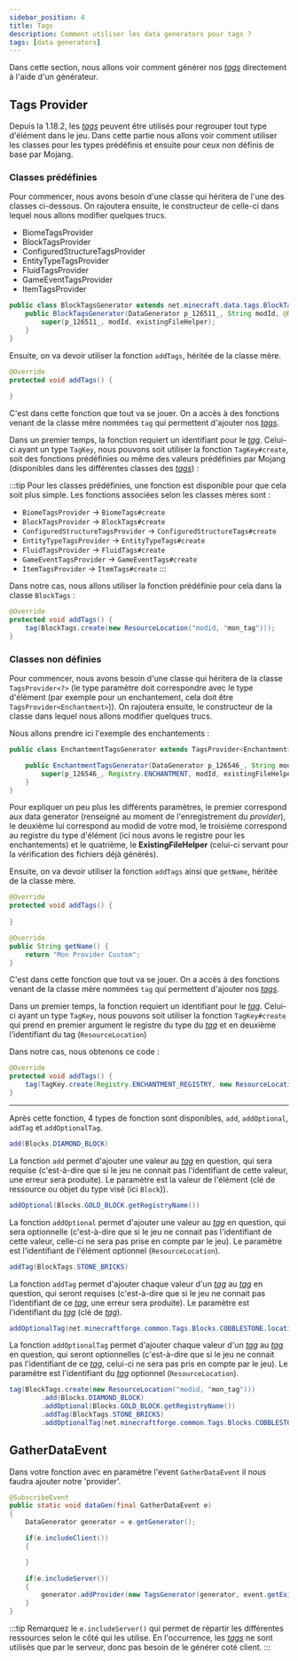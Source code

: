 ```yaml
---
sidebar_position: 4
title: Tags
description: Comment utiliser les data generators pour tags ?
tags: [data generators]
---
```


Dans cette section, nous allons voir comment générer nos [_tags_](../bases/resources/tags) directement à l'aide d'un générateur.

## Tags Provider

Depuis la 1.18.2, les [_tags_](../bases/resources/tags) peuvent être utilisés pour regrouper tout type d'élément dans le jeu. Dans cette partie nous allons voir comment utiliser les classes pour les types prédéfinis et ensuite pour ceux non définis de base par Mojang.

### Classes prédéfinies

Pour commencer, nous avons besoin d'une classe qui héritera de l'une des classes ci-dessous. On rajoutera ensuite, le constructeur de celle-ci dans lequel nous allons modifier quelques trucs.

- BiomeTagsProvider
- BlockTagsProvider
- ConfiguredStructureTagsProvider
- EntityTypeTagsProvider
- FluidTagsProvider
- GameEventTagsProvider
- ItemTagsProvider

```java
public class BlockTagsGenerator extends net.minecraft.data.tags.BlockTagsProvider {
    public BlockTagsGenerator(DataGenerator p_126511_, String modId, @Nullable ExistingFileHelper existingFileHelper) {
        super(p_126511_, modId, existingFileHelper);
    }
}
```

Ensuite, on va devoir utiliser la fonction `addTags`, héritée de la classe mère.

```java
@Override
protected void addTags() {
    
}
```

C'est dans cette fonction que tout va se jouer. On a accès à des fonctions venant de la classe mère nommées `tag` qui permettent d'ajouter nos [_tags_](../bases/resources/tags).

Dans un premier temps, la fonction requiert un identifiant pour le [_tag_](../bases/resources/tags). Celui-ci ayant un type `TagKey`, nous pouvons soit utiliser la fonction `TagKey#create`, soit des fonctions prédéfinies ou même des valeurs prédéfinies par Mojang (disponibles dans les différentes classes des [_tags_](../bases/resources/tags)) :

:::tip
Pour les classes prédéfinies, une fonction est disponible pour que cela soit plus simple. Les fonctions associées selon les classes mères sont :
- `BiomeTagsProvider` -> `BiomeTags#create`
- `BlockTagsProvider` -> `BlockTags#create`
- `ConfiguredStructureTagsProvider` -> `ConfiguredStructureTags#create`
- `EntityTypeTagsProvider` -> `EntityTypeTags#create`
- `FluidTagsProvider` -> `FluidTags#create`
- `GameEventTagsProvider` -> `GameEventTags#create`
- `ItemTagsProvider` -> `ItemTags#create`
:::

Dans notre cas, nous allons utiliser la fonction prédéfinie pour cela dans la classe `BlockTags` :

```java
@Override
protected void addTags() {
    tag(BlockTags.create(new ResourceLocation("modid, "mon_tag")));
}
```

### Classes non définies

Pour commencer, nous avons besoin d'une classe qui héritera de la classe `TagsProvider<?>` (le type paramètre doit correspondre avec le type d'élément (par exemple pour un enchantement, cela doit être `TagsProvider<Enchantment>`)). 
On rajoutera ensuite, le constructeur de la classe dans lequel nous allons modifier quelques trucs.

Nous allons prendre ici l'exemple des enchantements :
```java
public class EnchantmentTagsGenerator extends TagsProvider<Enchantment> {

    public EnchantmentTagsGenerator(DataGenerator p_126546_, String modId, @Nullable ExistingFileHelper existingFileHelper) {
        super(p_126546_, Registry.ENCHANTMENT, modId, existingFileHelper);
    }
}
```

Pour expliquer un peu plus les différents paramètres, le premier correspond aux data generator (renseigné au moment de l'enregistrement du _provider_), le deuxième lui correspond au modid de votre mod, le troisième correspond au registre du type d'élément (ici nous avons le registre pour les enchantements) et le quatrième, le **ExistingFileHelper** (celui-ci servant pour la vérification des fichiers déjà générés).

Ensuite, on va devoir utiliser la fonction `addTags` ainsi que `getName`, héritée de la classe mère.

```java
@Override
protected void addTags() {
    
}

@Override
public String getName() {
    return "Mon Provider Custom";
}
```

C'est dans cette fonction que tout va se jouer. On a accès à des fonctions venant de la classe mère nommées `tag` qui permettent d'ajouter nos [_tags_](../bases/resources/tags).

Dans un premier temps, la fonction requiert un identifiant pour le [_tag_](../bases/resources/tags). Celui-ci ayant un type `TagKey`, nous pouvons soit utiliser la fonction `TagKey#create` qui prend en premier argument le registre du type du [_tag_](../bases/resources/tags) et en deuxième l'identifiant du tag (`ResourceLocation`) 

Dans notre cas, nous obtenons ce code :

```java
@Override
protected void addTags() {
    tag(TagKey.create(Registry.ENCHANTMENT_REGISTRY, new ResourceLocation("modid", "mon_tag")));
}
```

---

Après cette fonction, 4 types de fonction sont disponibles, `add`, `addOptional`, `addTag` et `addOptionalTag`.

```java
add(Blocks.DIAMOND_BLOCK)
```

La fonction `add` permet d'ajouter une valeur au [_tag_](../bases/resources/tags) en question, qui sera requise (c'est-à-dire que si le jeu ne connait pas l'identifiant de cette valeur, une erreur sera produite). Le paramètre est la valeur de l'élément (clé de ressource ou objet du type visé (ici `Block`)).

```java
addOptional(Blocks.GOLD_BLOCK.getRegistryName())
```

La fonction `addOptional` permet d'ajouter une valeur au [_tag_](../bases/resources/tags) en question, qui sera optionnelle (c'est-à-dire que si le jeu ne connait pas l'identifiant de cette valeur, celle-ci ne sera pas prise en compte par le jeu). Le paramètre est l'identifiant de l'élément optionnel (`ResourceLocation`).

```java
addTag(BlockTags.STONE_BRICKS)
```

La fonction `addTag` permet d'ajouter chaque valeur d'un [_tag_](../bases/resources/tags) au [_tag_](../bases/resources/tags) en question, qui seront requises (c'est-à-dire que si le jeu ne connait pas l'identifiant de ce [_tag_](../bases/resources/tags), une erreur sera produite). Le paramètre est l'identifiant du [_tag_](../bases/resources/tags) (clé de [_tag_](../bases/resources/tags)).

```java
addOptionalTag(net.minecraftforge.common.Tags.Blocks.COBBLESTONE.location());
```

La fonction `addOptionalTag` permet d'ajouter chaque valeur d'un [_tag_](../bases/resources/tags) au [_tag_](../bases/resources/tags) en question, qui seront optionnelles (c'est-à-dire que si le jeu ne connait pas l'identifiant de ce [_tag_](../bases/resources/tags), celui-ci ne sera pas pris en compte par le jeu). Le paramètre est l'identifiant du [_tag_](../bases/resources/tags) optionnel (`ResourceLocation`).

```java
tag(BlockTags.create(new ResourceLocation("modid, "mon_tag")))
        .add(Blocks.DIAMOND_BLOCK)
        .addOptional(Blocks.GOLD_BLOCK.getRegistryName())
        .addTag(BlockTags.STONE_BRICKS)
        .addOptionalTag(net.minecraftforge.common.Tags.Blocks.COBBLESTONE.location());
```

## GatherDataEvent

Dans votre fonction avec en paramètre l'event `GatherDataEvent` il nous
faudra ajouter notre 'provider'.

```java
@SubscribeEvent
public static void dataGen(final GatherDataEvent e)
{
    DataGenerator generator = e.getGenerator();

    if(e.includeClient())
    {

    }

    if(e.includeServer())
    {
        generator.addProvider(new TagsGenerator(generator, event.getExistingFileHelper()));
    }
}
```

:::tip
Remarquez le `e.includeServer()` qui permet de répartir les différentes
ressources selon le côté qui les utilise. En l'occurrence, les [_tags_](../bases/resources/tags)
ne sont utilisés que par le serveur, donc pas besoin de le générer coté client.
:::
